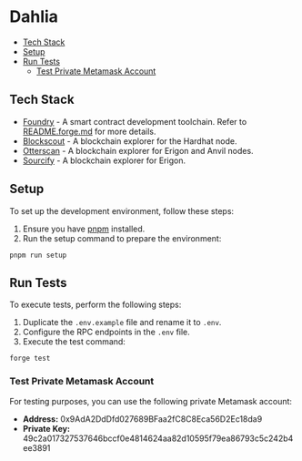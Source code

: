 # Dahlia

<!-- prettier-ignore-start -->

<!-- toc -->

+ [Tech Stack](#tech-stack)
+ [Setup](#setup)
+ [Run Tests](#run-tests)
  + [Test Private Metamask Account](#test-private-metamask-account)

<!-- tocstop -->

<!-- prettier-ignore-end -->

## Tech Stack

- [Foundry](https://book.getfoundry.sh/) - A smart contract development toolchain. Refer to [README.forge.md](README.forge.md) for more details.
- [Blockscout](https://github.com/blockscout/blockscout) - A blockchain explorer for the Hardhat node.
- [Otterscan](https://docs.otterscan.io/intro/what) - A blockchain explorer for Erigon and Anvil nodes.
- [Sourcify](https://sourcify.dev/) - A blockchain explorer for Erigon.

## Setup

To set up the development environment, follow these steps:

1. Ensure you have [pnpm](https://pnpm.io/) installed.
1. Run the setup command to prepare the environment:

```shell
pnpm run setup
```

## Run Tests

To execute tests, perform the following steps:

1. Duplicate the `.env.example` file and rename it to `.env`.
1. Configure the RPC endpoints in the `.env` file.
1. Execute the test command:

```shell
forge test
```

### Test Private Metamask Account

For testing purposes, you can use the following private Metamask account:

- **Address:** 0x9AdA2DdDfd027689BFaa2fC8C8Eca56D2Ec18da9
- **Private Key:** 49c2a017327537646bccf0e4814624aa82d10595f79ea86793c5c242b4ee3891
